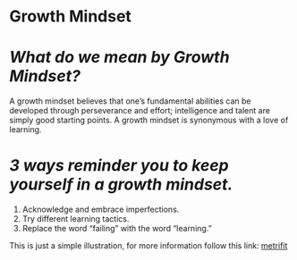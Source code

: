 
<H1> Growth Mindset</H1>

# *What do we mean by Growth Mindset?*
A growth mindset believes that one’s fundamental abilities can be developed through perseverance and effort; intelligence and talent are simply good starting points. A growth mindset is synonymous with a love of learning.

# *3 ways reminder you to keep yourself in a growth mindset.*

1. Acknowledge and embrace imperfections.
2. Try different learning tactics.
3. Replace the word “failing” with the word “learning.”

This is just a simple illustration, for more information follow this link:  <a href="https://metrifit.com/blog/a-growth-mindset-can-help-you-be-the-best/">metrifit</a>
